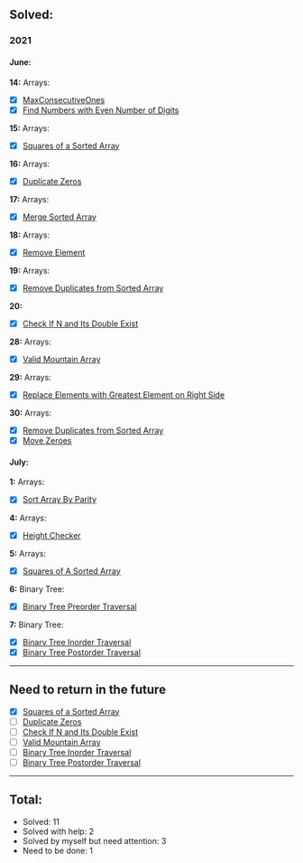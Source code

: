 ## Solved:

### 2021

#### June:

**14:**
Arrays:

- [x] [MaxConsecutiveOnes](https://leetcode.com/explore/learn/card/fun-with-arrays/521/introduction/3238/)
- [x] [Find Numbers with Even Number of Digits](https://leetcode.com/explore/learn/card/fun-with-arrays/521/introduction/3237/)

**15:**
Arrays:

- [x] [Squares of a Sorted Array](https://leetcode.com/explore/learn/card/fun-with-arrays/521/introduction/3240/)

**16:**
Arrays:

- [x] [Duplicate Zeros](https://leetcode.com/explore/learn/card/fun-with-arrays/525/inserting-items-into-an-array/3245/)

**17:**
Arrays:

- [x] [Merge Sorted Array](https://leetcode.com/explore/learn/card/fun-with-arrays/525/inserting-items-into-an-array/3253/)

**18:**
Arrays:

- [x] [Remove Element](https://leetcode.com/explore/featured/card/fun-with-arrays/526/deleting-items-from-an-array/3247/)

**19:**
Arrays:

- [x] [Remove Duplicates from Sorted Array](https://leetcode.com/explore/featured/card/fun-with-arrays/526/deleting-items-from-an-array/3248/)

**20:**

- [x] [Check If N and Its Double Exist](https://leetcode.com/explore/featured/card/fun-with-arrays/527/searching-for-items-in-an-array/3250/)

**28:**
Arrays:

- [x] [Valid Mountain Array](https://leetcode.com/explore/learn/card/fun-with-arrays/527/searching-for-items-in-an-array/3251/)

**29:**
Arrays:

- [x] [Replace Elements with Greatest Element on Right Side](https://leetcode.com/explore/learn/card/fun-with-arrays/511/in-place-operations/3259/)

**30:**
Arrays:

- [x] [Remove Duplicates from Sorted Array](https://leetcode.com/explore/learn/card/fun-with-arrays/511/in-place-operations/3258/)
- [x] [Move Zeroes](https://leetcode.com/explore/learn/card/fun-with-arrays/511/in-place-operations/3157/)

#### July:

**1:**
Arrays:

- [x] [Sort Array By Parity](https://leetcode.com/explore/learn/card/fun-with-arrays/511/in-place-operations/3260/)

**4:**
Arrays:

- [x] [Height Checker](https://leetcode.com/explore/learn/card/fun-with-arrays/523/conclusion/3228/)

**5:**
Arrays:

- [x] [Squares of A Sorted Array](https://leetcode.com/explore/learn/card/fun-with-arrays/523/conclusion/3574/)

**6:**
Binary Tree:

- [x] [Binary Tree Preorder Traversal](https://leetcode.com/explore/learn/card/data-structure-tree/134/traverse-a-tree/928/)

**7:**
Binary Tree:

- [x] [Binary Tree Inorder Traversal](https://leetcode.com/explore/learn/card/data-structure-tree/134/traverse-a-tree/929/)
- [x] [Binary Tree Postorder Traversal](https://leetcode.com/explore/learn/card/data-structure-tree/134/traverse-a-tree/930/)

---

## Need to return in the future

- [x] [Squares of a Sorted Array](https://leetcode.com/explore/learn/card/fun-with-arrays/521/introduction/3240/)
- [ ] [Duplicate Zeros](https://leetcode.com/explore/learn/card/fun-with-arrays/525/inserting-items-into-an-array/3245/)
- [ ] [Check If N and Its Double Exist](https://leetcode.com/explore/featured/card/fun-with-arrays/527/searching-for-items-in-an-array/3250/)
- [ ] [Valid Mountain Array](https://leetcode.com/explore/learn/card/fun-with-arrays/527/searching-for-items-in-an-array/3251/)
- [ ] [Binary Tree Inorder Traversal](https://leetcode.com/explore/learn/card/data-structure-tree/134/traverse-a-tree/929/)
- [ ] [Binary Tree Postorder Traversal](https://leetcode.com/explore/learn/card/data-structure-tree/134/traverse-a-tree/930/)

---

## Total:

- Solved: 11
- Solved with help: 2
- Solved by myself but need attention: 3
- Need to be done: 1
